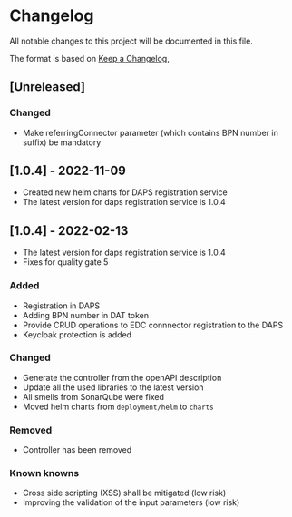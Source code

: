 # Changelog

All notable changes to this project will be documented in this file.

The format is based on [Keep a Changelog](https://keepachangelog.com/en/1.0.0/),

## [Unreleased]

### Changed
- Make referringConnector parameter (which contains BPN number in suffix) be mandatory

## [1.0.4] - 2022-11-09
- Created new helm charts for DAPS registration service
- The latest version for daps registration service is 1.0.4

## [1.0.4] - 2022-02-13
- The latest version for daps registration service is 1.0.4
- Fixes for quality gate 5

### Added
- Registration in DAPS
- Adding BPN number in DAT token
- Provide CRUD operations to EDC connnector registration to the DAPS
- Keycloak protection is added

### Changed
- Generate the controller from the openAPI description
- Update all the used libraries to the latest version
- All smells from SonarQube were fixed
- Moved helm charts from `deployment/helm` to `charts`

### Removed
- Controller has been removed

### Known knowns
- Cross side scripting (XSS) shall be mitigated (low risk)
- Improving the validation of the input parameters (low risk)
